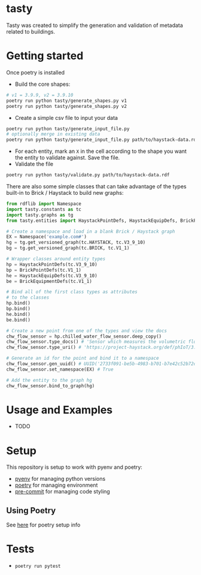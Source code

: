 # tasty

Tasty was created to simplify the generation and validation of metadata related to buildings.

# Getting started
Once poetry is installed

- Build the core shapes:
```bash
# v1 = 3.9.9, v2 = 3.9.10
poetry run python tasty/generate_shapes.py v1
poetry run python tasty/generate_shapes.py v2
```

- Create a simple csv file to input your data
```bash
poetry run python tasty/generate_input_file.py
# optionally merge in existing data
poetry run python tasty/generate_input_file.py path/to/haystack-data.rdf
```

- For each entity, mark an `X` in the cell according to the shape you want the entity to validate against. Save the file.
- Validate the file
```bash
poetry run python tasty/validate.py path/to/haystack-data.rdf
```

There are also some simple classes that can take advantage of the types built-in to Brick / Haystack to build new graphs:
```python
from rdflib import Namespace
import tasty.constants as tc
import tasty.graphs as tg
from tasty.entities import HaystackPointDefs, HaystackEquipDefs, BrickPointDefs, BrickEquipmentDefs

# Create a namespace and load in a blank Brick / Haystack graph
EX = Namespace('example.com#')
hg = tg.get_versioned_graph(tc.HAYSTACK, tc.V3_9_10)
bg = tg.get_versioned_graph(tc.BRICK, tc.V1_1)

# Wrapper classes around entity types
hp = HaystackPointDefs(tc.V3_9_10)
bp = BrickPointDefs(tc.V1_1)
he = HaystackEquipDefs(tc.V3_9_10)
be = BrickEquipmentDefs(tc.V1_1)

# Bind all of the first class types as attributes
# to the classes
hp.bind()
bp.bind()
he.bind()
be.bind()

# Create a new point from one of the types and view the docs
chw_flow_sensor = hp.chilled_water_flow_sensor.deep_copy()
chw_flow_sensor.type_docs() # 'Sensor which measures the volumetric flow of chilled water'
chw_flow_sensor.type_uri() # 'https://project-haystack.org/def/phIoT/3.9.10#chilled-water-flow-sensor'

# Generate an id for the point and bind it to a namespace
chw_flow_sensor.gen_uuid() # UUID('2733f091-be5b-4983-b701-b7e42c52b72c')
chw_flow_sensor.set_namespace(EX) # True

# Add the entity to the graph hg
chw_flow_sensor.bind_to_graph(hg)
```

# Usage and Examples
- TODO

# Setup
This repository is setup to work with pyenv and poetry:
- [pyenv](https://github.com/pyenv/pyenv#installation) for managing python versions
- [poetry](https://python-poetry.org/docs/#installation) for managing environment
- [pre-commit](https://pre-commit.com/#install) for managing code styling

## Using Poetry
See [here](https://gist.github.com/corymosiman12/26fb682df2d36b5c9155f344eccbe404) for poetry setup info

# Tests
- `poetry run pytest`
